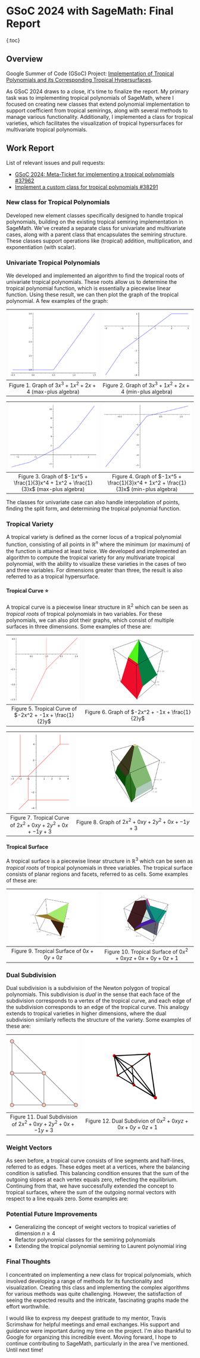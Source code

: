 # GSoC 2024 with SageMath: Final Report


{:toc}

## Overview
Google Summer of Code (GSoC) Project: [Implementation of Tropical Polynomials and its Corresponding Tropical Hypersurfaces](https://summerofcode.withgoogle.com/myprojects/details/j1yAryTd). 

As GSoC 2024 draws to a close, it's time to finalize the report. My primary task was to implementing tropical polynomials of SageMath, where I focused on creating new classes that extend polynomial implementation to support coefficient from tropical semirings, along with several methods to manage various functionality.  Additionally, I implemented a class for tropical varieties, which facilitates the visualization of tropical hypersurfaces for multivariate tropical polynomials.

## Work Report

List of relevant issues and pull requests:
* [GSoC 2024: Meta-Ticket for implementing a tropical polynomials #37962](https://github.com/sagemath/sage/issues/37962)
* [Implement a custom class for tropical polynomials #38291](https://github.com/sagemath/sage/pull/38291)

### New class for Tropical Polynomials
Developed new element classes specifically designed to handle tropical polynomials, building on the existing tropical semiring implementation in SageMath. We've created a separate class for univariate and multivariate cases, along with a parent class that encapsulates the semiring structure. These classes support operations like (tropical) addition, multiplication, and exponentiation (with scalar).

### Univariate Tropical Polynomials
We developed and implemented an algorithm to find the tropical roots of univariate tropical polynomials. These roots allow us to determine the tropical polynomial function, which is essentially a piecewise linear function. Using these result, we can then plot the graph of the tropical polynomial. A few examples of the graph:

|![](https://raw.githubusercontent.com/verreld7/verreld7.github.io/main/images/polyplot1.png) | ![](https://raw.githubusercontent.com/verreld7/verreld7.github.io/main/images/polyplot2.png)  |
|:-:|:-:|
| Figure 1. Graph of $3x^3 + 1x^2 + 2x + 4$ (max-plus algebra) | Figure 2. Graph of $3x^3 + 1x^2 + 2x + 4$ (min-plus algebra)|

|![](https://raw.githubusercontent.com/verreld7/verreld7.github.io/main/images/polyplot3.png) | ![](https://raw.githubusercontent.com/verreld7/verreld7.github.io/main/images/polyplot4.png)  |
|:-:|:-:|
| Figure 3. Graph of $-1x^5 + \frac{1}{3}x^4 + 1x^2 + \frac{1}{3}x$ (max-plus algebra) | Figure 4. Graph of $-1x^5 + \frac{1}{3}x^4 + 1x^2 + \frac{1}{3}x$  (min-plus algebra)|

The classes for univariate case can also handle interpolation of points, finding the split form, and determining the tropical polynomial function.

### Tropical Variety
A tropical variety is defined as the corner locus of a tropical polynomial function, consisting of all points in $\mathbb{R}^n$ where the minimum (or maximum) of the function is attained at least twice. We developed and implemented an algorithm to compute the tropical variety for any multivariate tropical polynomial, with the ability to visualize these varieties in the cases of two and three variables. For dimensions greater than three, the result is also referred to as a tropical hypersurface.

#### Tropical Curve :star:
A tropical curve is a piecewise linear structure in $\mathbb{R}^2$ which can be seen as *tropical roots* of tropical polynomials in two variables.  For these polynomials, we can also plot their graphs, which consist of multiple surfaces in three dimensions. Some examples of these are:

|![](https://raw.githubusercontent.com/verreld7/verreld7.github.io/main/images/tcurve1.png)  | ![](https://raw.githubusercontent.com/verreld7/verreld7.github.io/main/images/mpolyplot3d1.png)   |
|:-:|:-:|
|Figure 5. Tropical Curve of $-2x^2 + -1x + \frac{1}{2}y$| Figure 6. Graph of $-2x^2 + -1x + \frac{1}{2}y$ |

|![](https://raw.githubusercontent.com/verreld7/verreld7.github.io/main/images/tcurve2.png)  |![](https://raw.githubusercontent.com/verreld7/verreld7.github.io/main/images/mpolyplot3d2.png)   |
|:-:|:-:|
|Figure 7. Tropical Curve of $2x^2 + 0xy + 2y^2 + 0x + -1y + 3$ | Figure 8. Graph of $2x^2 + 0xy + 2y^2 + 0x + -1y + 3$ |

#### Tropical Surface
A tropical surface is a piecewise linear structure in $\mathbb{R}^3$ which can be seen as *tropical roots* of tropical polynomials in three variables.  The tropical surface consists of planar regions and facets, referred to as cells. Some examples of these are:

|![](https://raw.githubusercontent.com/verreld7/verreld7.github.io/main/images/tsurface1.png) | ![](https://raw.githubusercontent.com/verreld7/verreld7.github.io/main/images/tsurface2.png) |
|:-:|:-:|
|Figure 9. Tropical Surface of $0x + 0y + 0z$|Figure 10. Tropical Surface of $0x^2 + 0xyz + 0x + 0y + 0z + 1$|

### Dual Subdivision
Dual subdivision is a subdivision of the Newton polygon of tropical polynomials. This subdivision is *dual* in the sense that each face of the subdivision corresponds to a vertex of the tropical curve, and each edge of the subdivision corresponds to an edge of the tropical curve. This analogy extends to tropical varieties in higher dimensions, where the dual subdivision similarly reflects the structure of the variety. Some examples of these are:

|![](https://raw.githubusercontent.com/verreld7/verreld7.github.io/main/images/dual1.png) | ![](https://raw.githubusercontent.com/verreld7/verreld7.github.io/main/images/dual2.png) |
|:-:|:-:|
|Figure 11. Dual Subdivision of $2x^2 + 0xy + 2y^2 + 0x + -1y + 3$|Figure 12. Dual Subdivion of $0x^2 + 0xyz + 0x + 0y + 0z + 1$|

### Weight Vectors
As seen before, a tropical curve consists of line segments and half-lines, referred to as edges. These edges meet at a vertices, where the balancing condition is satisfied. This balancing condition ensures that the sum of the outgoing slopes at each vertex equals zero, reflecting the equilibrium. Continuing from that, we have successfully extended the concept to tropical surfaces, where the sum of the outgoing normal vectors with respect to a line equals zero. Some examples are:



### Potential Future Improvements
* Generalizing the concept of weight vectors to tropical varieties of dimension $n \geq 4$
* Refactor polynomial classes for the semiring polynomials
* Extending the tropical polynomial semiring to Laurent polynomial iring


### Final Thoughts
I concentrated on implementing a new class for tropical polynomials, which involved developing a range of methods for its functionality and visualization. Creating this class and implementing the complex algorithms for various methods was quite challenging. However, the satisfaction of seeing the expected results and the intricate, fascinating graphs made the effort worthwhile.

I would like to express my deepest gratitude to my mentor, Travis Scrimshaw for helpful meetings and email exchanges. His support and guidance were important during my time on the project. I'm also thankful to Google for organizing this incredible event. Moving forward, I hope to continue contributing to SageMath, particularly in the area I've mentioned. Until next time!


